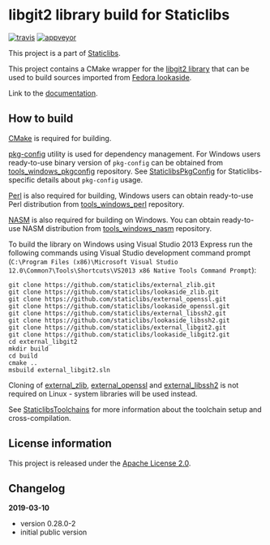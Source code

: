 libgit2 library build for Staticlibs
====================================

[![travis](https://travis-ci.org/staticlibs/external_libgit2.svg?branch=master)](https://travis-ci.org/staticlibs/external_libgit2)
[![appveyor](https://ci.appveyor.com/api/projects/status/github/staticlibs/external_libgit2?svg=true)](https://ci.appveyor.com/project/staticlibs/external-libgit2)

This project is a part of [Staticlibs](http://staticlibs.net/).

This project contains a CMake wrapper for the [libgit2 library](https://libgit2.org/) that
can be used to build sources imported from [Fedora lookaside](https://github.com/staticlibs/lookaside_libgit2).

Link to the [documentation](https://libgit2.org/libgit2/#0.28.0).

How to build
------------

[CMake](http://cmake.org/) is required for building.

[pkg-config](http://www.freedesktop.org/wiki/Software/pkg-config/) utility is used for dependency management.
For Windows users ready-to-use binary version of `pkg-config` can be obtained from [tools_windows_pkgconfig](https://github.com/staticlibs/tools_windows_pkgconfig) repository.
See [StaticlibsPkgConfig](https://github.com/staticlibs/wiki/wiki/StaticlibsPkgConfig) for Staticlibs-specific details about `pkg-config` usage.

[Perl](https://www.perl.org/) is also required for building, Windows users can obtain ready-to-use
Perl distribution from [tools_windows_perl](https://github.com/staticlibs/tools_windows_perl) repository.

[NASM](http://nasm.us/) is also required for building on Windows.
You can obtain ready-to-use NASM distribution from 
[tools_windows_nasm](https://github.com/staticlibs/tools_windows_nasm) repository.

To build the library on Windows using Visual Studio 2013 Express run the following commands using
Visual Studio development command prompt 
(`C:\Program Files (x86)\Microsoft Visual Studio 12.0\Common7\Tools\Shortcuts\VS2013 x86 Native Tools Command Prompt`):

    git clone https://github.com/staticlibs/external_zlib.git
    git clone https://github.com/staticlibs/lookaside_zlib.git
    git clone https://github.com/staticlibs/external_openssl.git
    git clone https://github.com/staticlibs/lookaside_openssl.git
    git clone https://github.com/staticlibs/external_libssh2.git
    git clone https://github.com/staticlibs/lookaside_libssh2.git
    git clone https://github.com/staticlibs/external_libgit2.git
    git clone https://github.com/staticlibs/lookaside_libgit2.git
    cd external_libgit2
    mkdir build
    cd build
    cmake ..
    msbuild external_libgit2.sln

Cloning of [external_zlib](https://github.com/staticlibs/external_zlib),
[external_openssl](https://github.com/staticlibs/external_openssl) and
[external_libssh2](https://github.com/staticlibs/external_libssh2) is not required on Linux - 
system libraries will be used instead.

See [StaticlibsToolchains](https://github.com/staticlibs/wiki/wiki/StaticlibsToolchains) for 
more information about the toolchain setup and cross-compilation.

License information
-------------------

This project is released under the [Apache License 2.0](http://www.apache.org/licenses/LICENSE-2.0).

Changelog
---------

**2019-03-10**

 * version 0.28.0-2
 * initial public version
